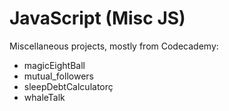 # JavaScript (Misc JS)

Miscellaneous projects, mostly from Codecademy:
* magicEightBall
* mutual_followers
* sleepDebtCalculatorç
* whaleTalk
